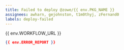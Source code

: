 ```yaml
---
title: Failed to deploy @zowe/{{ env.PKG_NAME }}
assignees: awharn, gejohnston, t1m0thyj, zFernand0
labels: deploy-failed
---
```

{{ env.WORKFLOW_URL }}
```json
{{ env.ERROR_REPORT }}
```
